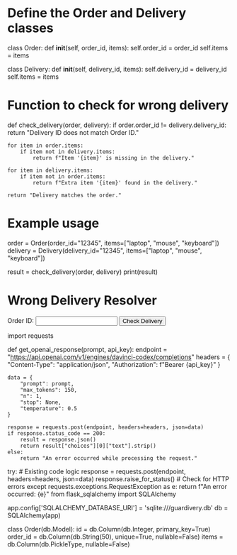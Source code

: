 # Define the Order and Delivery classes
class Order:
    def __init__(self, order_id, items):
        self.order_id = order_id
        self.items = items

class Delivery:
    def __init__(self, delivery_id, items):
        self.delivery_id = delivery_id
        self.items = items

# Function to check for wrong delivery
def check_delivery(order, delivery):
    if order.order_id != delivery.delivery_id:
        return "Delivery ID does not match Order ID."

    for item in order.items:
        if item not in delivery.items:
            return f"Item '{item}' is missing in the delivery."

    for item in delivery.items:
        if item not in order.items:
            return f"Extra item '{item}' found in the delivery."

    return "Delivery matches the order."

# Example usage
order = Order(order_id="12345", items=["laptop", "mouse", "keyboard"])
delivery = Delivery(delivery_id="12345", items=["laptop", "mouse", "keyboard"])

result = check_delivery(order, delivery)
print(result)
<!DOCTYPE html>
<html lang="en">
<head>
    <meta charset="UTF-8">
    <meta name="viewport" content="width=device-width, initial-scale=1.0">
    <title>Wrong Delivery Resolver</title>
    <script defer src="script.js"></script>
</head>
<body>
    <h1>Wrong Delivery Resolver</h1>
    <form id="delivery-form">
        <label for="order-id">Order ID:</label>
        <input type="text" id="order-id" name="order-id" required>
        <button type="submit">Check Delivery</button>
    </form>
    <div id="result"></div>
</body>
</html>
import requests

def get_openai_response(prompt, api_key):
    endpoint = "https://api.openai.com/v1/engines/davinci-codex/completions"
    headers = {
        "Content-Type": "application/json",
        "Authorization": f"Bearer {api_key}"
    }

    data = {
        "prompt": prompt,
        "max_tokens": 150,
        "n": 1,
        "stop": None,
        "temperature": 0.5
    }

    response = requests.post(endpoint, headers=headers, json=data)
    if response.status_code == 200:
        result = response.json()
        return result["choices"][0]["text"].strip()
    else:
        return "An error occurred while processing the request."
try:
    # Existing code logic
    response = requests.post(endpoint, headers=headers, json=data)
    response.raise_for_status()  # Check for HTTP errors
except requests.exceptions.RequestException as e:
    return f"An error occurred: {e}"
from flask_sqlalchemy import SQLAlchemy

app.config['SQLALCHEMY_DATABASE_URI'] = 'sqlite:///guardivery.db'
db = SQLAlchemy(app)

class Order(db.Model):
    id = db.Column(db.Integer, primary_key=True)
    order_id = db.Column(db.String(50), unique=True, nullable=False)
    items = db.Column(db.PickleType, nullable=False)

